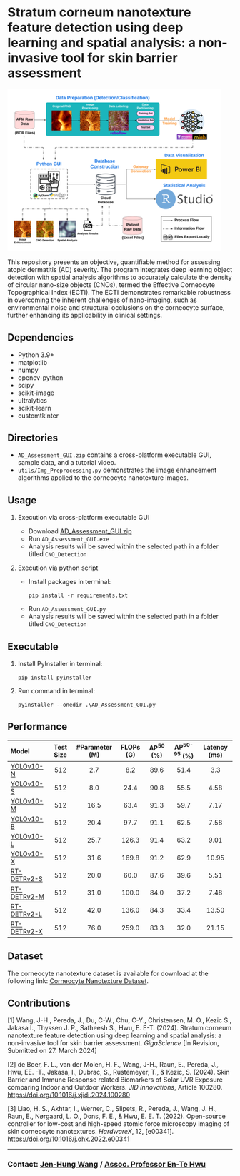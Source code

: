 # **Stratum corneum nanotexture feature detection using deep learning and spatial analysis: a non-invasive tool for skin barrier assessment**

<img src="./source/Overview.png" alt="Data Processing" width="95%" />

This repository presents an objective, quantifiable method for assessing atopic dermatitis (AD) severity. The program integrates deep learning object detection with spatial analysis algorithms to accurately calculate the density of circular nano-size objects (CNOs), termed the Effective Corneocyte Topographical Index (ECTI). The ECTI demonstrates remarkable robustness in overcoming the inherent challenges of nano-imaging, such as environmental noise and structural occlusions on the corneocyte surface, further enhancing its applicability in clinical settings.

## **Dependencies**
- Python 3.9+
- matplotlib
- numpy
- opencv-python
- scipy
- scikit-image
- ultralytics
- scikit-learn
- customtkinter

## **Directories**
- `AD_Assessment_GUI.zip` contains a cross-platform executable GUI, sample data, and a tutorial video.
- `utils/Img_Preprocessing.py` demonstrates the image enhancement algorithms applied to the corneocyte nanotexture images.

## **Usage**
1. Execution via cross-platform executable GUI
    - Download [AD_Assessment_GUI.zip](https://huggingface.co/jenhung/ECTI_Assessment_GUI)
    - Run `AD_Assessment_GUI.exe`
    - Analysis results will be saved within the selected path in a folder titled `CNO_Detection`

2. Execution via python script
    - Install packages in terminal:
        ```    
        pip install -r requirements.txt
        ```
    - Run `AD_Assessment_GUI.py`
    - Analysis results will be saved within the selected path in a folder titled `CNO_Detection`

## **Executable**

1. Install PyInstaller in terminal:
                
    ```    
    pip install pyinstaller
    ```
   
2. Run command in terminal:

    ```    
    pyinstaller --onedir .\AD_Assessment_GUI.py
    ```
   
## **Performance**

| Model                                                                   | Test Size | #Parameter (M) | FLOPs (G) | AP<sup>50</sup> (%) | AP<sup>50-95</sup> (%) | Latency (ms) |
|:------------------------------------------------------------------------|:---------:|:--------------:|:---------:|:-------------------:|:----------------------:|:------------:|
| [YOLOv10-N](https://huggingface.co/jenhung/CNO_Detection_YOLOv10-N)     |    512    |      2.7       |    8.2    |        89.6         |          51.4          |     3.3      |
| [YOLOv10-S](https://huggingface.co/jenhung/CNO_Detection_YOLOv10-S)     |    512    |      8.0       |   24.4    |        90.8         |          55.5          |     4.58     |
| [YOLOv10-M](https://huggingface.co/jenhung/CNO_Detection_YOLOv10-M)     |    512    |      16.5      |   63.4    |        91.3         |          59.7          |     7.17     |
| [YOLOv10-B](https://huggingface.co/jenhung/CNO_Detection_YOLOv10-B)     |    512    |      20.4      |   97.7    |        91.1         |          62.5          |     7.58     |
| [YOLOv10-L](https://huggingface.co/jenhung/CNO_Detection_YOLOv10-L)     |    512    |      25.7      |   126.3   |        91.4         |          63.2          |     9.01     |
| [YOLOv10-X](https://huggingface.co/jenhung/CNO_DETECTION_YOLOv10-X)     |    512    |      31.6      |   169.8   |        91.2         |          62.9          |    10.95     |
| [RT-DETRv2-S](https://huggingface.co/jenhung/CNO_Detection_RT-DETRv2-S) |    512    |      20.0      |   60.0    |        87.6         |          39.6          |     5.51     |
| [RT-DETRv2-M](https://huggingface.co/jenhung/CNO_Detection_RT-DETRv2-m) |    512    |      31.0      |   100.0   |        84.0         |          37.2          |     7.48     |
| [RT-DETRv2-L](https://huggingface.co/jenhung/CNO_Detection_RT-DETRv2-L) |    512    |      42.0      |   136.0   |        84.3         |          33.4          |    13.50     |
| [RT-DETRv2-X](https://huggingface.co/jenhung/CNO_Detection_RT-DETRv2-X) |    512    |      76.0      |   259.0   |        83.3         |          32.0          |    21.15     |

## **Dataset**
The corneocyte nanotexture dataset is available for download at the following link: [Corneocyte Nanotexture Dataset](https://huggingface.co/datasets/jenhung/Corneocyte_Nanotexture_Dataset).

## **Contributions**

[1] Wang, J-H., Pereda, J., Du, C-W., Chu, C-Y., Christensen, M. O., Kezic S., Jakasa I., Thyssen J. P., Satheesh S., Hwu, E. E-T. (2024). Stratum corneum nanotexture feature detection using deep learning and spatial analysis: a non-invasive tool for skin barrier assessment. *GigaScience* [In Revision, Submitted on 27. March 2024]

[2] de Boer, F. L., van der Molen, H. F., Wang, J-H., Raun, E., Pereda, J., Hwu, EE. -T., Jakasa, I., Dubrac, S., Rustemeyer, T., & Kezic, S. (2024). Skin Barrier and Immune Response related Biomarkers of Solar UVR Exposure comparing Indoor and Outdoor Workers. *JID Innovations*, Article 100280. https://doi.org/10.1016/j.xjidi.2024.100280

[3] Liao, H. S., Akhtar, I., Werner, C., Slipets, R., Pereda, J., Wang, J. H., Raun, E., Nørgaard, L. O., Dons, F. E., & Hwu, E. E. T. (2022). Open-source controller for low-cost and high-speed atomic force microscopy imaging of skin corneocyte nanotextures. *HardwareX*, 12, [e00341]. https://doi.org/10.1016/j.ohx.2022.e00341

----

### Contact: [Jen-Hung Wang](mailto:jenhw@dtu.dk) / [Assoc. Professor En-Te Hwu](mailto:etehw@dtu.dk)
